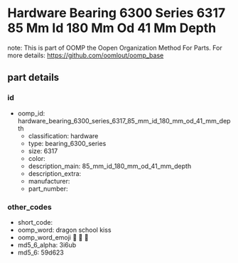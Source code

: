 # Hardware Bearing 6300 Series 6317 85 Mm Id 180 Mm Od 41 Mm Depth  

note: This is part of OOMP the Oopen Organization Method For Parts. For more details: https://github.com/oomlout/oomp_base

##  part details





### id
* oomp_id: hardware_bearing_6300_series_6317_85_mm_id_180_mm_od_41_mm_depth
  * classification: hardware
  * type: bearing_6300_series
  * size: 6317
  * color: 
  * description_main: 85_mm_id_180_mm_od_41_mm_depth
  * description_extra: 
  * manufacturer: 
  * part_number: 

### other_codes
* short_code: 
* oomp_word: dragon school kiss
* oomp_word_emoji :dragon: :school: :kiss:
* md5_6_alpha: 3i6ub
* md5_6: 59d623